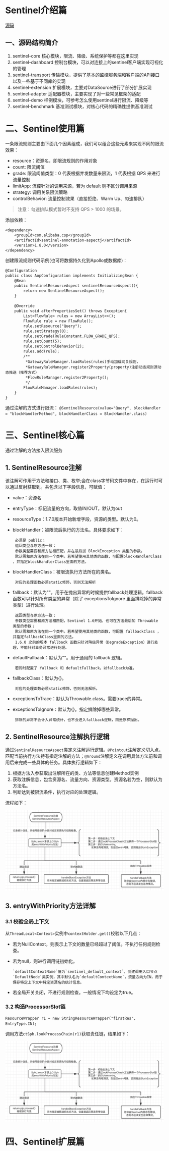 # Sentinel介绍篇

[源码](https://github.com/alibaba/Sentinel)

## 一、源码结构简介

1. sentinel-core 核心模块，限流、降级、系统保护等都在这里实现
1. sentinel-dashboard 控制台模块，可以对连接上的sentinel客户端实现可视化的管理
1. sentinel-transport 传输模块，提供了基本的监控服务端和客户端的API接口以及一些基于不同库的实现
1. sentinel-extension 扩展模块，主要对DataSource进行了部分扩展实现
1. sentinel-adapter 适配器模块，主要实现了对一些常见框架的适配
1. sentinel-demo 样例模块，可参考怎么使用sentinel进行限流、降级等
1. sentinel-benchmark 基准测试模块，对核心代码的精确性提供基准测试

# 二、Sentinel使用篇

一条限流规则主要由下面几个因素组成，我们可以组合这些元素来实现不同的限流效果：

- resource：资源名，即限流规则的作用对象
- count: 限流阈值
- grade: 限流阈值类型：0 代表根据并发数量来限流，1 代表根据 QPS 来进行流量控制
- limitApp: 流控针对的调用来源，若为 default 则不区分调用来源
- strategy: 调用关系限流策略
- controlBehavior: 流量控制效果（直接拒绝、Warm Up、匀速排队）
> 注意：匀速排队模式暂时不支持 QPS > 1000 的场景。

添加依赖：

```
<dependency>
    <groupId>com.alibaba.csp</groupId>
    <artifactId>sentinel-annotation-aspectj</artifactId>
    <version>1.8.0</version>
</dependency>
```

创建限流规则代码示例(也可将数据持久化到Apollo或数据库)：

```
@Configuration
public class AopConfiguration implements InitializingBean {
    @Bean
    public SentinelResourceAspect sentinelResourceAspect(){
        return new SentinelResourceAspect();
    }

    @Override
    public void afterPropertiesSet() throws Exception{
        List<FlowRule> rules = new ArrayList<>();
        FlowRule rule = new FlowRule();
        rule.setResource("Query");
        rule.setStrategy(0);
        rule.setGrade(RuleConstant.FLOW_GRADE_QPS);
        rule.setCount(5);
        rule.setControlBehavior(2);
        rules.add(rule);
        /**
         *GatewayRuleManager.loadRules(rules)手动加载网关规则，
         *GatewayRuleManager.register2Property(property)注册动态规则源动态推送（推荐方式）
         *FlowRuleManager.register2Property();
         */
        FlowRuleManager.loadRules(rules);
    }
}
```

通过注解的方式进行限流：
`@SentinelResource(value="Query", blockHandler = "blockHandlerMethod", blockHandlerClass = BlockHandler.class)`


# 三、Sentinel核心篇

通过注解的方法接入限流服务

## 1. SentinelResource注解

该注解可作用于方法和接口、类、枚举;会在class字节码文件中存在，在运行时可以通过反射获取到。共包含以下字段信息，可赋值：

- value：资源名
- entryType：标记流量的方向，取值IN/OUT，默认为out
- resourceType：1.7.0版本开始新增字段，资源的类型。默认为0。
- blockHandler：被限流后执行的方法名。具体要求如下：

       必须是 public；
       返回类型与原方法一致；
       参数类型需要和原方法相匹配，并在最后加 BlockException 类型的参数。
       默认需和原方法在同一个类中。若希望使用其他类的函数，可配置blockHandlerClass ，并指定blockHandlerClass里面的方法。
- blockHandlerClass：被限流执行方法所在的类名。

       对应的处理函数必须static修饰，否则无法解析

- fallback：默认为""，用于在抛出异常的时候提供fallback处理逻辑。fallback函数可以针对所有类型的异常（除了 exceptionsToIgnore 里面排除掉的异常类型）进行处理。

       返回类型与原方法一致；
       参数类型需要和原方法相匹配，Sentinel 1.6开始，也可在方法最后加 Throwable 类型的参数；
       默认需和原方法在同一个类中。若希望使用其他类的函数，可配置 fallbackClass ，并指定fallbackClass里面的方法。
       1.6.0 之前的版本 fallback 函数只针对降级异常（DegradeException）进行处理，不能针对业务异常进行处理。
- defaultFallback：默认为""。用于通用的 fallback 逻辑。

       若同时配置了 fallback 和 defaultFallback，以fallback为准。

- fallbackClass：默认为{}。
  
       对应的处理函数必须static修饰，否则无法解析。

- exceptionsToTrace：默认为Throwable.class。需要trace的异常。
- exceptionsToIgnore：默认为{}。指定排除掉哪些异常。

       排除的异常不会计入异常统计，也不会进入fallback逻辑，而是原样抛出。

## 2. SentinelResource注解执行逻辑

通过`SentinelResourceAspect`类定义注解运行逻辑。`@Pointcut`注解定义切入点，匹配当前执行方法持有指定注解的方法；`@Around`注解定义在调用具体方法前和调用后来完成一些具体的任务。具体执行逻辑如下：

1. 根据方法入参获取出注解所在的类、方法等信息创建Method实例
1. 获取注解信息，包含资源名、流量方向、资源类型。资源名若为空，则默认为方法名。
1. 判断达到被限流条件，执行对应的处理逻辑。

流程如下：

[picture]: https://github.com/Consck/gitbook/raw/master/picture/%E6%B3%A8%E8%A7%A3%E9%99%90%E6%B5%81%E8%BF%90%E8%A1%8C%E9%80%BB%E8%BE%91.png

![picture]

## 3. entryWithPriority方法详解
### 3.1 校验全局上下文
从`ThreadLocal<Context>`实例中`contextHolder.get()`校验以下几点：
- 若为NullContext，则表示上下文的数量已经超过了阈值。不执行任何规则检查。
- 若为null，则进行调用链初始化。

      `defaultContextName`值为`sentinel_default_context`，创建调用入口节点`DefaultNode`类实例，其中默认名为`defaultContextName`，流量方向为IN，用于保存特定上下文中特定资源名的统计信息。

- 若全局开关关闭，不进行规则检查。一般情况下均设定为true。

### 3.2 构造ProcessorSlot链

`ResourceWrapper r1 = new StringResourceWrapper("firstRes", EntryType.IN);`

调用方法`ctSph.lookProcessChain(r1)`获取责任链，结果如下：

[picture]: https://github.com/Consck/gitbook/raw/master/picture/slot.jpg

![picture]





# 四、Sentinel扩展篇

